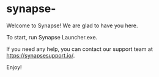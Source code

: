 # synapse-
Welcome to Synapse! We are glad to have you here.

To start, run Synapse Launcher.exe.

If you need any help, you can contact our support team at https://synapsesupport.io/.

Enjoy!
